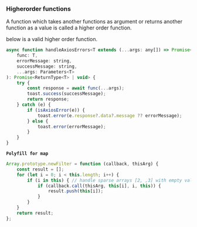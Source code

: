 ### Higherorder functions

A function which takes another functions as argument or returns another function as a value is called a higher order function.


below is a valid higher order function.
```js
async function handleAxiosErrors<T extends (...args: any[]) => Promise<any>>(
    func: T, 
    errorMessage: string, 
    successMessage: string,
    ...args: Parameters<T>
): Promise<ReturnType<T> | void> {
    try {
        const response = await func(...args);  
        toast.success(successMessage);
        return response;
    } catch (e) {
        if (isAxiosError(e)) {
            toast.error(e.response?.data?.message ?? errorMessage);
        } else {
            toast.error(errorMessage);
        }
    }
}

```

**`Polyfill for map`**

```js
Array.prototype.newFilter = function (callback, thisArg) {
    const result = [];
    for (let i = 0; i < this.length; i++) {
        if (i in this) { // handle sparse arrays [2, ,3] with empty values
            if (callback.call(thisArg, this[i], i, this)) {
                result.push(this[i]);
            }
        }
    }
    return result;
};
```